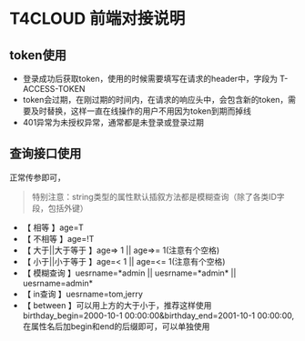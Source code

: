 # T4CLOUD 前端对接说明

## token使用

+ 登录成功后获取token，使用的时候需要填写在请求的header中，字段为 T-ACCESS-TOKEN
+ token会过期，在刚过期的时间内，在请求的响应头中，会包含新的token，需要及时替换，这样一直在线操作的用户不用因为token到期而掉线
+ 401异常为未授权异常，通常都是未登录或登录过期

## 查询接口使用

正常传参即可，
> 特别注意：string类型的属性默认插叙方法都是模糊查询（除了各类ID字段，包括外键）
+ 【 相等 】age=T
+ 【 不相等 】age=!T
+ 【 大于||大于等于 】age=> 1 || age=>= 1(注意有个空格)
+ 【 小于||小于等于 】age=< 1 || age=<= 1(注意有个空格)
+ 【 模糊查询 】uesrname=\*admin  || uesrname=\*admin\* || uesrname=admin\*
+ 【 in查询 】uesrname=tom,jerry
+ 【 between 】可以用上方的大于小于，推荐这样使用 birthday_begin=2000-10-1 00:00:00&birthday_end=2001-10-1 00:00:00,在属性名后加begin和end的后缀即可，可以单独使用